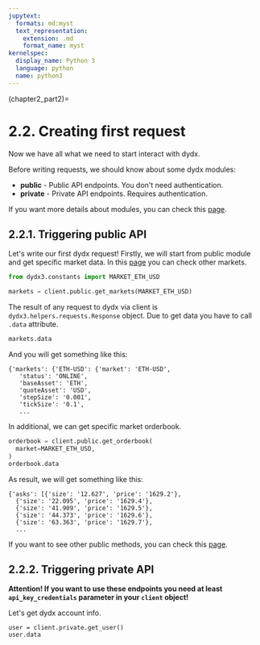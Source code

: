 ```yaml
---
jupytext:
  formats: md:myst
  text_representation:
    extension: .md
    format_name: myst
kernelspec:
  display_name: Python 3
  language: python
  name: python3
---
```

(chapter2_part2)=

# 2.2. Creating first request

Now we have all what we need to start interact with dydx.

Before writing requests, we should know about some dydx modules:

* **public** - Public API endpoints. You don't need authentication.
* **private** - Private API endpoints. Requires authentication.

If you want more details about modules, you can check this [page](https://dydxprotocol.github.io/v3-teacher/?python#client-initialization).

## 2.2.1. Triggering public API

Let's write our first dydx request! Firstly, we will start from public module
and get specific market data. In this [page](https://dydxprotocol.github.io/v3-teacher/?python#exchange-sources) 
you can check other markets.

```python
from dydx3.constants import MARKET_ETH_USD

markets = client.public.get_markets(MARKET_ETH_USD)
```

The result of any request to dydx via client is `dydx3.helpers.requests.Response` 
object. Due to get data you have to call `.data` attribute.

```python
markets.data
```

And you will get something like this:

```text
{'markets': {'ETH-USD': {'market': 'ETH-USD',
   'status': 'ONLINE',
   'baseAsset': 'ETH',
   'quoteAsset': 'USD',
   'stepSize': '0.001',
   'tickSize': '0.1',
   ...
```

In additional, we can get specific market orderbook.

```python
orderbook = client.public.get_orderbook(
  market=MARKET_ETH_USD,
)
orderbook.data
```

As result, we will get something like this:

```text
{'asks': [{'size': '12.627', 'price': '1629.2'},
  {'size': '22.095', 'price': '1629.4'},
  {'size': '41.909', 'price': '1629.5'},
  {'size': '44.373', 'price': '1629.6'},
  {'size': '63.363', 'price': '1629.7'},
  ...
```

If you want to see other public methods, you can check this [page](https://dydxprotocol.github.io/v3-teacher/?python#public-http-api).

## 2.2.2. Triggering private API

**Attention! If you want to use these endpoints you need at least 
`api_key_credentials` parameter in your `client` object!**

Let's get dydx account info.

```{code-cell} ipython3
user = client.private.get_user()
user.data
```